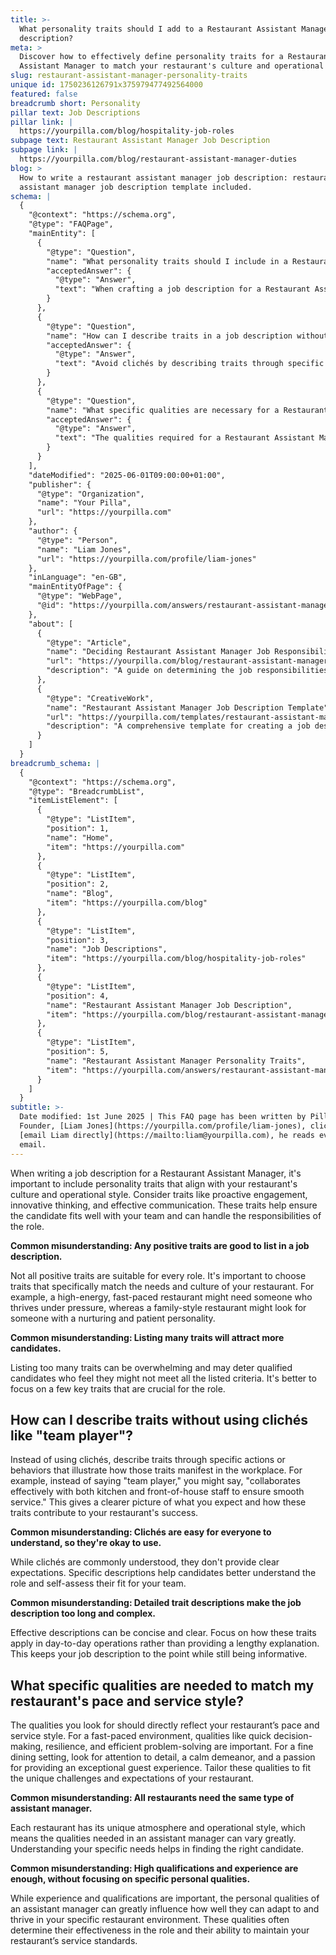 ```yaml
---
title: >-
  What personality traits should I add to a Restaurant Assistant Manager job
  description?
meta: >
  Discover how to effectively define personality traits for a Restaurant
  Assistant Manager to match your restaurant's culture and operational style.
slug: restaurant-assistant-manager-personality-traits
unique id: 1750236126791x375979477492564000
featured: false
breadcrumb short: Personality
pillar text: Job Descriptions
pillar link: |
  https://yourpilla.com/blog/hospitality-job-roles
subpage text: Restaurant Assistant Manager Job Description
subpage link: |
  https://yourpilla.com/blog/restaurant-assistant-manager-duties
blog: >
  How to write a restaurant assistant manager job description: restaurant
  assistant manager job description template included.
schema: |
  {
    "@context": "https://schema.org",
    "@type": "FAQPage",
    "mainEntity": [
      {
        "@type": "Question",
        "name": "What personality traits should I include in a Restaurant Assistant Manager job description?",
        "acceptedAnswer": {
          "@type": "Answer",
          "text": "When crafting a job description for a Restaurant Assistant Manager, include personality traits that reflect your restaurant's culture and operational style. Key traits might include proactive engagement, innovative thinking, and effective communication. These traits ensure the candidate can integrate well with your team and handle the role's responsibilities effectively."
        }
      },
      {
        "@type": "Question",
        "name": "How can I describe traits in a job description without using clichés like 'team player'?",
        "acceptedAnswer": {
          "@type": "Answer",
          "text": "Avoid clichés by describing traits through specific actions or behaviours that illustrate how these traits appear in daily operations. For instance, instead of 'team player,' describe someone who 'collaborates effectively with both kitchen and front-of-house staff to ensure smooth service'. This approach provides clear and actionable insights into what is expected from the candidate."
        }
      },
      {
        "@type": "Question",
        "name": "What specific qualities are necessary for a Restaurant Assistant Manager to match my restaurant's pace and service style?",
        "acceptedAnswer": {
          "@type": "Answer",
          "text": "The qualities required for a Restaurant Assistant Manager should reflect the specific pace and service style of your restaurant. For a fast-paced setting, consider qualities like quick decision-making, resilience, and efficient problem-solving. For a fine dining environment, focus on qualities such as attention to detail, a calm demeanor, and a passion for exceptional guest service. Tailor these qualities to suit the unique needs of your restaurant."
        }
      }
    ],
    "dateModified": "2025-06-01T09:00:00+01:00",
    "publisher": {
      "@type": "Organization",
      "name": "Your Pilla",
      "url": "https://yourpilla.com"
    },
    "author": {
      "@type": "Person",
      "name": "Liam Jones",
      "url": "https://yourpilla.com/profile/liam-jones"
    },
    "inLanguage": "en-GB",
    "mainEntityOfPage": {
      "@type": "WebPage",
      "@id": "https://yourpilla.com/answers/restaurant-assistant-manager-personality-traits"
    },
    "about": [
      {
        "@type": "Article",
        "name": "Deciding Restaurant Assistant Manager Job Responsibilities and Skills",
        "url": "https://yourpilla.com/blog/restaurant-assistant-manager-duties",
        "description": "A guide on determining the job responsibilities and essential skills for a Restaurant Assistant Manager to ensure optimal performance and alignment with your restaurant's requirements."
      },
      {
        "@type": "CreativeWork",
        "name": "Restaurant Assistant Manager Job Description Template",
        "url": "https://yourpilla.com/templates/restaurant-assistant-manager-job-description",
        "description": "A comprehensive template for creating a job description for a Restaurant Assistant Manager, focusing on essential responsibilities and personality traits needed for success in the role."
      }
    ]
  }
breadcrumb_schema: |
  {
    "@context": "https://schema.org",
    "@type": "BreadcrumbList",
    "itemListElement": [
      {
        "@type": "ListItem",
        "position": 1,
        "name": "Home",
        "item": "https://yourpilla.com"
      },
      {
        "@type": "ListItem",
        "position": 2,
        "name": "Blog",
        "item": "https://yourpilla.com/blog"
      },
      {
        "@type": "ListItem",
        "position": 3,
        "name": "Job Descriptions",
        "item": "https://yourpilla.com/blog/hospitality-job-roles"
      },
      {
        "@type": "ListItem",
        "position": 4,
        "name": "Restaurant Assistant Manager Job Description",
        "item": "https://yourpilla.com/blog/restaurant-assistant-manager-duties"
      },
      {
        "@type": "ListItem",
        "position": 5,
        "name": "Restaurant Assistant Manager Personality Traits",
        "item": "https://yourpilla.com/answers/restaurant-assistant-manager-personality-traits"
      }
    ]
  }
subtitle: >-
  Date modified: 1st June 2025 | This FAQ page has been written by Pilla
  Founder, [Liam Jones](https://yourpilla.com/profile/liam-jones), click to
  [email Liam directly](https://mailto:liam@yourpilla.com), he reads every
  email.
---
```

When writing a job description for a Restaurant Assistant Manager, it's important to include personality traits that align with your restaurant's culture and operational style. Consider traits like proactive engagement, innovative thinking, and effective communication. These traits help ensure the candidate fits well with your team and can handle the responsibilities of the role.

**Common misunderstanding: Any positive traits are good to list in a job description.**

Not all positive traits are suitable for every role. It's important to choose traits that specifically match the needs and culture of your restaurant. For example, a high-energy, fast-paced restaurant might need someone who thrives under pressure, whereas a family-style restaurant might look for someone with a nurturing and patient personality.

**Common misunderstanding: Listing many traits will attract more candidates.**

Listing too many traits can be overwhelming and may deter qualified candidates who feel they might not meet all the listed criteria. It's better to focus on a few key traits that are crucial for the role.

## How can I describe traits without using clichés like "team player"?

Instead of using clichés, describe traits through specific actions or behaviors that illustrate how those traits manifest in the workplace. For example, instead of saying "team player," you might say, "collaborates effectively with both kitchen and front-of-house staff to ensure smooth service." This gives a clearer picture of what you expect and how these traits contribute to your restaurant's success.

**Common misunderstanding: Clichés are easy for everyone to understand, so they're okay to use.**

While clichés are commonly understood, they don't provide clear expectations. Specific descriptions help candidates better understand the role and self-assess their fit for your team.

**Common misunderstanding: Detailed trait descriptions make the job description too long and complex.**

Effective descriptions can be concise and clear. Focus on how these traits apply in day-to-day operations rather than providing a lengthy explanation. This keeps your job description to the point while still being informative.

## What specific qualities are needed to match my restaurant's pace and service style?

The qualities you look for should directly reflect your restaurant’s pace and service style. For a fast-paced environment, qualities like quick decision-making, resilience, and efficient problem-solving are important. For a fine dining setting, look for attention to detail, a calm demeanor, and a passion for providing an exceptional guest experience. Tailor these qualities to fit the unique challenges and expectations of your restaurant.

**Common misunderstanding: All restaurants need the same type of assistant manager.**

Each restaurant has its unique atmosphere and operational style, which means the qualities needed in an assistant manager can vary greatly. Understanding your specific needs helps in finding the right candidate.

**Common misunderstanding: High qualifications and experience are enough, without focusing on specific personal qualities.**

While experience and qualifications are important, the personal qualities of an assistant manager can greatly influence how well they can adapt to and thrive in your specific restaurant environment. These qualities often determine their effectiveness in the role and their ability to maintain your restaurant’s service standards.
